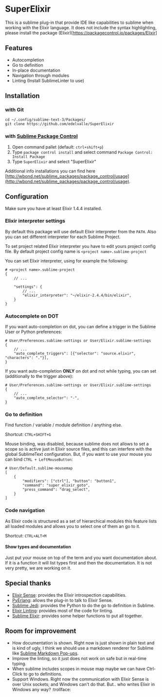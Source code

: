 
# SuperElixir

This is a sublime plug-in that provide IDE like capabilities to sublime when working with the Elixir language. It does not include the syntax highlighting, please install the package (Elixir)[https://packagecontrol.io/packages/Elixir]


## Features

- Autocompletion
- Go to definition
- In-place documentation
- Navigation through modules
- Linting (Install SublimeLinter to use)

## Installation

### with Git

    cd ~/.config/sublime-text-3/Packages/
    git clone https://github.com/edelvalle/SuperElixir

### with [Sublime Package Control](http://wbond.net/sublime_packages/package_control)

 1. Open command pallet (default: `ctrl+shift+p`)
 2. Type `package control install` and select command `Package Control: Install Package`
 3. Type `SuperElixir` and select "SuperElixir"

Additional info installations you can find here [http://wbond.net/sublime_packages/package_control/usage](http://wbond.net/sublime_packages/package_control/usage).

## Configuration

Make sure you have at least Elixir 1.4.4 installed.

### Elixir interpreter settings

By default this package will use default Elixir interpreter from the `PATH`.
Also you can set different interpreter for each Sublime Project.

To set project related Elixir interpreter you have to edit yours project config file.
By default project config name is `<project name>.sublime-project`

You can set Elixir interpreter, using for example the following:

    # <project name>.sublime-project
    {
        // ...

        "settings": {
            // ...
            "elixir_interpreter": "~/elixir-2.4.4/bin/elixir",
        }
    }

### Autocomplete on DOT

If you want auto-completion on dot, you can define a trigger in the
Sublime User or Python preferences:

    # User/Preferences.sublime-settings or User/Elixir.sublime-settings
    {
        // ...
        "auto_complete_triggers": [{"selector": "source.elixir", "characters": "."}],
    }

If you want auto-completion **ONLY** on dot and not while typing, you can
set (additionally to the trigger above):


    # User/Preferences.sublime-settings or User/Elixir.sublime-settings
    {
        // ...
        "auto_complete_selector": "-",
    }

### Go to definition

Find function / variable / module definition / anything else.

Shortcut: `CTRL+SHIFT+G`

Mouse binding, was disabled, because sublime does not allows to set a scope so is active just in Elixir source files, and this can interfere with the global SublimeText configuration. But, if you want to use your mouse you can bind `CTRL + LeftMouseButton`:

    # User/Default.sublime-mousemap
    [
        {
            "modifiers": ["ctrl"], "button": "button1",
            "command": "super_elixir_goto",
            "press_command": "drag_select",
        }
    ]


### Code navigation

As Elixir code is structured as a set of hierarchical modules this feature lists all loaded modules and allows you to select one of them an go to it.

Shortcut: `CTRL+ALT+M`

#### Show types and documentation

Just put your mouse on top of the term and you want documentation about. If it is a function it will list types first and then the documentation. It is not very pretty, we are working on it.


## Special thanks

- [Elixir Sense](https://github.com/msaraiva/elixir_sense): provides the Elixir introspection capabilities.
- [PyErlang](https://github.com/okeuday/erlang_py): allows the plug-in to talk to Elixir Sense.
- [Sublime Jedi](https://github.com/srusskih/SublimeJEDI): provides the Python to do the go to definition in Sublime.
- [Elixir Linting](https://github.com/smanolloff/SublimeLinter-contrib-elixirc): provides most of the code for linting.
- [Sublime Elixir](https://github.com/vishnevskiy/ElixirSublime): provides some helper functions to put all together.

## Room for improvement

- How documentation is shown. Right now is just shown in plain text and is kind of ugly, I think we should  use a markdown renderer for Sublime like [Sublime Markdown Pop-ups](https://github.com/facelessuser/sublime-markdown-popups/).
- Improve the linting, so it just does not work on safe but in real-time typing.
- When sublime includes scopes in mouse map maybe we can have Ctrl-Click to go to definitions.
- Support Windows. Right now the communication with Elixir Sense is over Unix sockets; and Windows can't do that. But.. who writes Elixir in Windows any way? :trollface:
